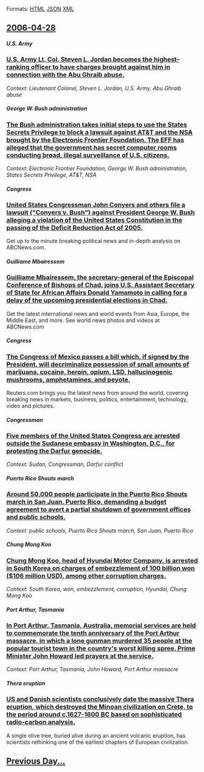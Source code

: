
Formats: [HTML](2006/04/28/index.html)  [JSON](2006/04/28/index.json)  [XML](2006/04/28/index.xml)  

## [2006-04-28](/news/2006/04/28/index.md)

##### U.S. Army
### [ U.S. Army Lt. Col. Steven L. Jordan becomes the highest-ranking officer to have charges brought against him in connection with the Abu Ghraib abuse. ](/news/2006/04/28/u-s-army-lt-col-steven-l-jordan-becomes-the-highest-ranking-officer-to-have-charges-brought-against-him-in-connection-with-the-abu-ghra.md)
_Context: Lieutenant Colonel, Steven L. Jordan, U.S. Army, Abu Ghraib abuse_

##### George W. Bush administration
### [ The Bush administration takes initial steps to use the States Secrets Privilege to block a lawsuit against AT&T and the NSA brought by the Electronic Frontier Foundation. The EFF has alleged that the government has secret computer rooms conducting broad, illegal surveillance of U.S. citizens. ](/news/2006/04/28/the-bush-administration-takes-initial-steps-to-use-the-states-secrets-privilege-to-block-a-lawsuit-against-at-t-and-the-nsa-brought-by-the.md)
_Context: Electronic Frontier Foundation, George W. Bush administration, States Secrets Privilege, AT&T, NSA_

##### Congress
### [ United States Congressman John Conyers and others file a lawsuit ("Conyers v. Bush") against President George W. Bush alleging a violation of the United States Constitution in the passing of the Deficit Reduction Act of 2005. ](/news/2006/04/28/united-states-congressman-john-conyers-and-others-file-a-lawsuit-conyers-v-bush-against-president-george-w-bush-alleging-a-violation.md)
Get up to the minute breaking political news and in-depth analysis on ABCNews.com.

##### Guilliame Mbairessem
### [ Guilliame Mbairessem, the secretary-general of the Episcopal Conference of Bishops of Chad, joins U.S. Assistant Secretary of State for African Affairs Donald Yamamoto in calling for a delay of the upcoming presidential elections in Chad. ](/news/2006/04/28/guilliame-mbairessem-the-secretary-general-of-the-episcopal-conference-of-bishops-of-chad-joins-u-s-assistant-secretary-of-state-for-afr.md)
Get the latest international news and world events from Asia, Europe, the Middle East, and more. See world news photos and videos at ABCNews.com

##### Congress
### [ The Congress of Mexico passes a bill which, if signed by the President, will decriminalize possession of small amounts of marijuana, cocaine, heroin, opium, LSD, hallucinogenic mushrooms, amphetamines, and peyote. ](/news/2006/04/28/the-congress-of-mexico-passes-a-bill-which-if-signed-by-the-president-will-decriminalize-possession-of-small-amounts-of-marijuana-cocain.md)
Reuters.com brings you the latest news from around the world, covering breaking news in markets, business, politics, entertainment, technology, video and pictures.

##### Congressman
### [ Five members of the United States Congress are arrested outside the Sudanese embassy in Washington, D.C., for protesting the Darfur genocide. ](/news/2006/04/28/five-members-of-the-united-states-congress-are-arrested-outside-the-sudanese-embassy-in-washington-d-c-for-protesting-the-darfur-genocid.md)
_Context: Sudan, Congressman, Darfur conflict_

##### Puerto Rico Shouts march
### [ Around 50,000 people participate in the Puerto Rico Shouts march in San Juan, Puerto Rico, demanding a budget agreement to avert a partial shutdown of government offices and public schools. ](/news/2006/04/28/around-50-000-people-participate-in-the-puerto-rico-shouts-march-in-san-juan-puerto-rico-demanding-a-budget-agreement-to-avert-a-partial.md)
_Context: public schools, Puerto Rico Shouts march, San Juan, Puerto Rico_

##### Chung Mong Koo
### [ Chung Mong Koo, head of Hyundai Motor Company, is arrested in South Korea on charges of embezzlement of 100 billion won ($106 million USD), among other corruption charges. ](/news/2006/04/28/chung-mong-koo-head-of-hyundai-motor-company-is-arrested-in-south-korea-on-charges-of-embezzlement-of-100-billion-won-106-million-usd.md)
_Context: South Korea, won, embezzlement, corruption, Hyundai, Chung Mong Koo_

##### Port Arthur, Tasmania
### [ In Port Arthur, Tasmania, Australia, memorial services are held to commemorate the tenth anniversary of the Port Arthur massacre, in which a lone gunman murdered 35 people at the popular tourist town in the country's worst killing spree. Prime Minister John Howard led prayers at the service. ](/news/2006/04/28/in-port-arthur-tasmania-australia-memorial-services-are-held-to-commemorate-the-tenth-anniversary-of-the-port-arthur-massacre-in-which.md)
_Context: Port Arthur, Tasmania, John Howard, Port Arthur massacre_

##### Thera eruption
### [ US and Danish scientists conclusively date the massive Thera eruption, which destroyed the Minoan civilization on Crete, to the period around c.1627-1600&nbsp;BC based on sophisticated radio-carbon analysis.](/news/2006/04/28/us-and-danish-scientists-conclusively-date-the-massive-thera-eruption-which-destroyed-the-minoan-civilization-on-crete-to-the-period-arou.md)
A single olive tree, buried alive during an ancient volcanic eruption, has scientists rethinking one of the earliest chapters of European civilization.

## [Previous Day...](/news/2006/04/27/index.md)

